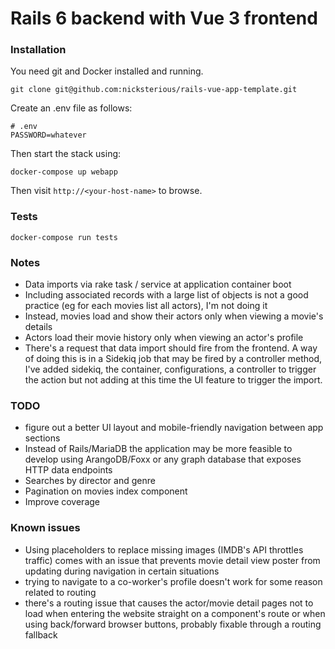 # Rails 6 backend with Vue 3 frontend

### Installation

You need git and Docker installed and running.

`git clone git@github.com:nicksterious/rails-vue-app-template.git`

Create an .env file as follows:

```
# .env
PASSWORD=whatever
```

Then start the stack using:

`docker-compose up webapp`

Then visit `http://<your-host-name>` to browse.



### Tests

`docker-compose run tests`



### Notes
* Data imports via rake task / service at application container boot
* Including associated records with a large list of objects is not a good practice (eg for each movies list all actors), I'm not doing it
* Instead, movies load and show their actors only when viewing a movie's details
* Actors load their movie history only when viewing an actor's profile
* There's a request that data import should fire from the frontend. A way of doing this is in a Sidekiq job that may be fired by a controller method, I've added sidekiq, the container, configurations, a controller to trigger the action but not adding at this time the UI feature to trigger the import.



### TODO
* figure out a better UI layout and mobile-friendly navigation between app sections
* Instead of Rails/MariaDB the application may be more feasible to develop using ArangoDB/Foxx or any graph database that exposes HTTP data endpoints
* Searches by director and genre
* Pagination on movies index component
* Improve coverage


### Known issues
* Using placeholders to replace missing images (IMDB's API throttles traffic) comes with an issue that prevents movie detail view poster from updating during navigation in certain situations
* trying to navigate to a co-worker's profile doesn't work for some reason related to routing
* there's a routing issue that causes the actor/movie detail pages not to load when entering the website straight on a component's route or when using back/forward browser buttons, probably fixable through a routing fallback
